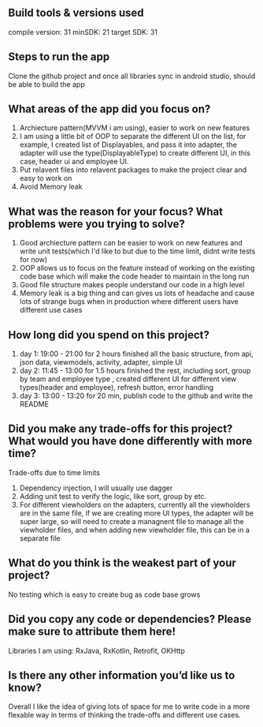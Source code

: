 ## Build tools & versions used
compile version: 31
minSDK: 21
target SDK: 31

## Steps to run the app
Clone the github project and once all libraries sync in android studio, should be able to build the app

## What areas of the app did you focus on?
1. Archiecture pattern(MVVM i am using), easier to work on new features
2. I am using a little bit of OOP to separate the different UI on the list, for example, I created list of Displayables, and pass it into adapter, 
the adapter will use the type(DisplayableType) to create different UI, in this case, header ui and employee UI.
3. Put relavent files into relavent packages to make the project clear and easy to work on
4. Avoid Memory leak


## What was the reason for your focus? What problems were you trying to solve?
1. Good archiecture pattern can be easier to work on new features and write unit tests(which I'd like to but due to the time limit, didnt write tests for now)
2. OOP allows us to focus on the feature instead of working on the existing code base which will make the code header to maintain in the long run
3. Good file structure makes people understand our code in a high level
4. Memory leak is a big thing and can gives us lots of headache and cause lots of strange bugs when in production where different users have different use cases

## How long did you spend on this project?
1. day 1: 19:00 - 21:00 for 2 hours finished all the basic structure, from api, json data, viewmodels, activity, adapter, simple UI
2. day 2: 11:45 - 13:00 for 1.5 hours finished the rest, including sort, group by team and employee type , 
  created different UI for different view types(header and employee),  refresh button, error handling
3. day 3: 13:00 - 13:20 for 20 min, publish code to the github and write the README

## Did you make any trade-offs for this project? What would you have done differently with more time?
Trade-offs due to time limits
1. Dependency injection, I will usually use dagger
2. Adding unit test to verify the logic, like sort, group by etc.
3. For different viewholders on the adapters, currently all the viewholders are in the same file, if we are creating more
UI types, the adapter will be super large, so will need to create a managnent file to manage all the viewholder files, and 
when adding new viewholder file, this can be in a separate file

## What do you think is the weakest part of your project?
No testing which is easy to create bug as code base grows

## Did you copy any code or dependencies? Please make sure to attribute them here!
Libraries I am using: RxJava, RxKotlin, Retrofit, OKHttp

## Is there any other information you’d like us to know?
Overall I like the idea of giving lots of space for me to write code in a more flexable way in terms of thinking the trade-offs and different use cases.




